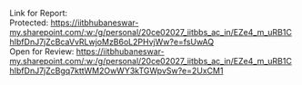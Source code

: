 Link for Report: <br>
Protected: https://iitbhubaneswar-my.sharepoint.com/:w:/g/personal/20ce02027_iitbbs_ac_in/EZe4_m_uRB1ChIbfDnJ7jZcBcaVvRLwjoMzB6oL2PHvjWw?e=fsUwAQ
<br>
Open for Review: https://iitbhubaneswar-my.sharepoint.com/:w:/g/personal/20ce02027_iitbbs_ac_in/EZe4_m_uRB1ChIbfDnJ7jZcBgq7kttWM2OwWY3kTGWpvSw?e=2UxCM1
